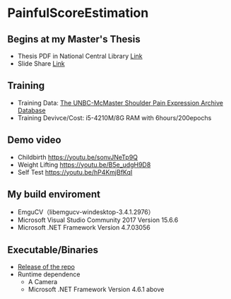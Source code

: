 # PainfulScoreEstimation

## Begins at my Master's Thesis
- Thesis PDF in National Central Library [Link](http://handle.ncl.edu.tw/11296/ndltd/22213658258720259065)
- Slide Share [Link](https://www.slideshare.net/LinKaoYuan/ss-65635578)

## Training
- Training Data: [The UNBC-McMaster Shoulder Pain Expression Archive Database](http://www.pitt.edu/~emotion/um-spread.htm)
- Training Devivce/Cost: i5-4210M/8G RAM with 6hours/200epochs

## Demo video
- Childbirth https://youtu.be/sonvJNeTp9Q
- Weight Lifting https://youtu.be/B5e_udgH9D8
- Self Test https://youtu.be/hP4KmjBfKqI

## My build enviroment
- EmguCV（libemgucv-windesktop-3.4.1.2976）
- Microsoft Visual Studio Community 2017 Version 15.6.6
- Microsoft .NET Framework Version 4.7.03056

## Executable/Binaries
- [Release of the repo](https://github.com/mosdeo/PainfulScoreEstimation/releases)
- Runtime dependence
	- A Camera
	- Microsoft .NET Framework Version 4.6.1 above